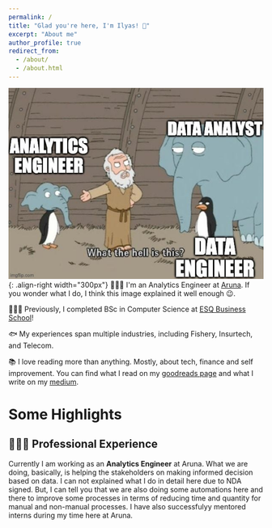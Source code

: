 ```yaml
---
permalink: /
title: "Glad you're here, I'm Ilyas! 🤝"
excerpt: "About me"
author_profile: true
redirect_from: 
  - /about/
  - /about.html
---
```



![Illustration of combining vision and language modalities](/images/ae.jpeg){: .align-right width="300px"}
👨🏻‍💻 I'm an Analytics Engineer at [Aruna](https://aruna.id). If you wonder what I do, I think this image explained it well enough 😉.

🧑🏻‍🎓 Previously, I completed BSc in Computer Science at [ESQ Business School](https://esqbs.ac.id)!

🐟 My experiences span multiple industries, including Fishery, Insurtech, and Telecom.

📚 I love reading more than anything. Mostly, about tech, finance and self improvement. You can find what I read on my [goodreads page](https://www.goodreads.com/user/show/178775383-ilyas-perlindungan) and what I write on my [medium](https://ilyaasp.medium.com).


# Some Highlights 

<!-- ## 🤖 Open Source Contributions
I have experience contributing to [Arena Bench](https://github.com/Arena-Rosnav) a large open-source project for robotic obstacle avoidance using Deep Reinforcement Learning.

Moreover, I have published a [respective paper](https://sudo-boris.github.io/publication/2022-Arena-Bench) at the IROS conference and in the Robotics and Automation Letters (RA-L) journal. -->

<!-- ## 📜 Reimplementing and Reproducing Papers
I have experience with independent research. I have implemented the Reward Constrained Policy Optimization paper into stable-baselines3 PPO and reproduced the original results by running and tracking experiments.

To accompany this work, I have submitted a blog post to the **ICLR** Blogposts Track communicating the paper's theory and my results.

Feel free to look at my specific [portfolio entry](https://sudo-boris.github.io/portfolio/RCPPO/). -->

## 👨🏻‍🔬 Professional Experience
Currently I am working as an **Analytics Engineer** at Aruna. What we are doing, basically, is helping the stakeholders on making informed decision based on data. I can not explained what I do in detail here due to NDA signed. But, I can tell you that we are also doing some automations here and there to improve some processes in terms of reducing time and quantity for manual and non-manual processes. I have also successfulyy mentored interns during my time here at Aruna.

<!-- ## 📚 Teaching and Community Contributions
To further contribute to the Machine Learning community, I have a [YouTube](https://www.youtube.com/@borismeinardus) and [Medium](https://medium.com/@boris.meinardus) channel where I publish educational Machine Learning content. -->

